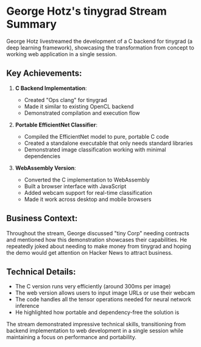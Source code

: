 # George Hotz's tinygrad Stream Summary

George Hotz livestreamed the development of a C backend for tinygrad (a deep learning framework), showcasing the transformation from concept to working web application in a single session.

## Key Achievements:

1. **C Backend Implementation**:
   - Created "Ops clang" for tinygrad
   - Made it similar to existing OpenCL backend
   - Demonstrated compilation and execution flow

2. **Portable EfficientNet Classifier**:
   - Compiled the EfficientNet model to pure, portable C code
   - Created a standalone executable that only needs standard libraries
   - Demonstrated image classification working with minimal dependencies

3. **WebAssembly Version**:
   - Converted the C implementation to WebAssembly
   - Built a browser interface with JavaScript
   - Added webcam support for real-time classification
   - Made it work across desktop and mobile browsers

## Business Context:
Throughout the stream, George discussed "tiny Corp" needing contracts and mentioned how this demonstration showcases their capabilities. He repeatedly joked about needing to make money from tinygrad and hoping the demo would get attention on Hacker News to attract business.

## Technical Details:
- The C version runs very efficiently (around 300ms per image)
- The web version allows users to input image URLs or use their webcam
- The code handles all the tensor operations needed for neural network inference
- He highlighted how portable and dependency-free the solution is

The stream demonstrated impressive technical skills, transitioning from backend implementation to web development in a single session while maintaining a focus on performance and portability.